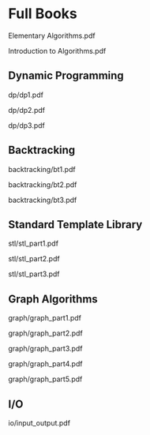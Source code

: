 Full Books
==========
Elementary Algorithms.pdf

Introduction to Algorithms.pdf

Dynamic Programming
-------------------
dp/dp1.pdf

dp/dp2.pdf

dp/dp3.pdf

Backtracking
------------
backtracking/bt1.pdf

backtracking/bt2.pdf

backtracking/bt3.pdf

Standard Template Library
-------------------------
stl/stl_part1.pdf

stl/stl_part2.pdf

stl/stl_part3.pdf

Graph Algorithms
----------------
graph/graph_part1.pdf

graph/graph_part2.pdf

graph/graph_part3.pdf

graph/graph_part4.pdf

graph/graph_part5.pdf

I/O
---
io/input_output.pdf